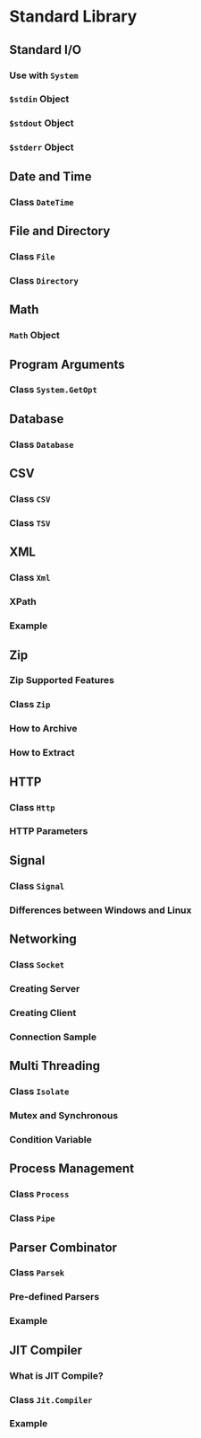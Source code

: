 
# Standard Library
## Standard I/O
### Use with `System`
### `$stdin` Object
### `$stdout` Object
### `$stderr` Object
## Date and Time
### Class `DateTime`
## File and Directory
### Class `File`
### Class `Directory`
## Math
### `Math` Object
## Program Arguments
### Class `System.GetOpt`
## Database
### Class `Database`
## CSV
### Class `CSV`
### Class `TSV`
## XML
### Class `Xml`
### XPath
### Example
## Zip
### Zip Supported Features
### Class `Zip`
### How to Archive
### How to Extract
## HTTP
### Class `Http`
### HTTP Parameters
## Signal
### Class `Signal`
### Differences between Windows and Linux
## Networking
### Class `Socket`
### Creating Server
### Creating Client
### Connection Sample
## Multi Threading
### Class `Isolate`
### Mutex and Synchronous
### Condition Variable
## Process Management
### Class `Process`
### Class `Pipe`
## Parser Combinator
### Class `Parsek`
### Pre-defined Parsers
### Example
## JIT Compiler
### What is JIT Compile?
### Class `Jit.Compiler`
### Example
